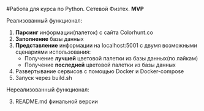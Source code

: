 #Работа для курса по Python. Сетевой Физтех.
**MVP**

Реализованный функционал:
1. **Парсинг** информации(палеток) с сайта Colorhunt.co
2. **Заполнение** базы данных
3. **Представление** информации на localhost:5001 с двумя возможными сценариями использования:
    * Получение **лучшей** цветовой палетки из базы данных(по лайкам)
    * Получение **последней** цветовой палетки из базы данных
4. Развертывание сервисов с помощью Docker и Docker-compose
5. Запуск через build.sh

Нереализованный функционал:

3. README.md финальной версии